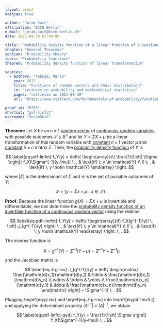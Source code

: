 ```yaml
---
layout: proof
mathjax: true

author: "Joram Soch"
affiliation: "BCCN Berlin"
e_mail: "joram.soch@bccn-berlin.de"
date: 2021-08-30 07:46:00

title: "Probability density function of a linear function of a continuous random vector"
chapter: "General Theorems"
section: "Probability theory"
topic: "Probability functions"
theorem: "Probability density function of linear transformation"

sources:
  - authors: "Taboga, Marco"
    year: 2017
    title: "Functions of random vectors and their distribution"
    in: "Lectures on probability and mathematical statistics"
    pages: "retrieved on 2021-08-30"
    url: "https://www.statlect.com/fundamentals-of-probability/functions-of-random-vectors"

proof_id: "P255"
shortcut: "pmf-linfct"
username: "JoramSoch"
---
```



**Theorem:** Let $X$ be an $n \times 1$ [random vector](/D/rvec) of [continuous random variables](/D/rvar-disc) with possible outcomes $\mathcal{X} \subseteq \mathbb{R}^n$ and let $Y = \Sigma X + \mu$ be a linear transformation of this random variable with [constant](/D/const) $n \times 1$ vector $\mu$ and [constant](/D/const) $n \times n$ matrix $\Sigma$. Then, the [probability density function](/D/pdf) of $Y$ is

$$ \label{eq:pdf-linfct}
f_Y(y) = \left\{
\begin{array}{rl}
\frac{1}{\left| \Sigma \right|} f_X(\Sigma^{-1}(y-\mu)) \; , & \text{if} \; y \in \mathcal{Y} \\
0 \; , & \text{if} \; y \notin \mathcal{Y}
\end{array}
\right.
$$

where $\lvert \Sigma \rvert$ is the determinant of $\Sigma$ and $\mathcal{Y}$ is the set of possible outcomes of $Y$:

$$ \label{eq:Y-range}
\mathcal{Y} = \left\lbrace y = \Sigma x + \mu: x \in \mathcal{X} \right\rbrace \; .
$$


**Proof:** Because the linear function $g(X) = \Sigma X + \mu$ is invertible and differentiable, we can determine the [probability density function of an invertible function of a continuous random vector](/P/pdf-invfct) using the relation

$$ \label{eq:pdf-invfct}
f_Y(y) = \left\{
\begin{array}{rl}
f_X(g^{-1}(y)) \, \left| J_{g^{-1}}(y) \right| \; , & \text{if} \; y \in \mathcal{Y} \\
0 \; , & \text{if} \; y \notin \mathcal{Y}
\end{array}
\right. \; .
$$

The inverse function is

$$ \label{eq:g-inv}
X = g^{-1}(Y) = \Sigma^{-1}(Y-\mu) = \Sigma^{-1} Y - \Sigma^{-1} \mu
$$

and the Jacobian matrix is

$$ \label{eq:J-g-inv}
J_{g^{-1}}(y) = \left[ \begin{matrix}
\frac{\mathrm{d}x_1}{\mathrm{d}y_1} & \ldots & \frac{\mathrm{d}x_1}{\mathrm{d}y_n} \\
\vdots & \ddots & \vdots \\
\frac{\mathrm{d}x_n}{\mathrm{d}y_1} & \ldots & \frac{\mathrm{d}x_n}{\mathrm{d}y_n}
\end{matrix} \right] = \Sigma^{-1} \; .
$$

Plugging \eqref{eq:g-inv} and \eqref{eq:J-g-inv} into \eqref{eq:pdf-invfct} and applying the determinant property $\lvert A^{-1} \rvert = \lvert A \rvert^{-1}$, we obtain

$$ \label{eq:pdf-linfct-qed}
f_Y(y) = \frac{1}{\left| \Sigma \right|} f_X(\Sigma^{-1}(y-\mu)) \; .
$$